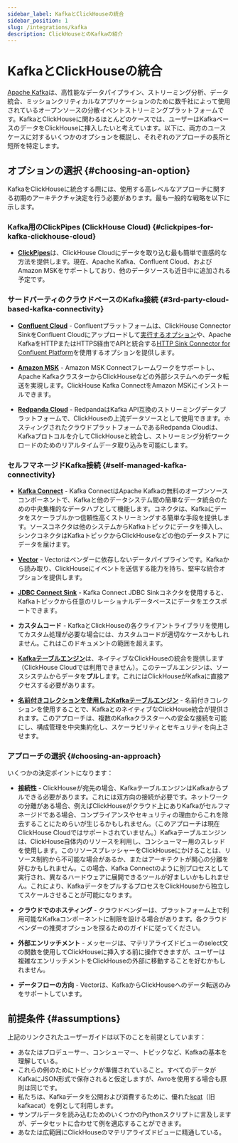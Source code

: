 ```yaml
---
sidebar_label: KafkaとClickHouseの統合
sidebar_position: 1
slug: /integrations/kafka
description: ClickHouseとのKafkaの紹介
---
```



# KafkaとClickHouseの統合

[Apache Kafka](https://kafka.apache.org/)は、高性能なデータパイプライン、ストリーミング分析、データ統合、ミッションクリティカルなアプリケーションのために数千社によって使用されているオープンソースの分散イベントストリーミングプラットフォームです。KafkaとClickHouseに関わるほとんどのケースでは、ユーザーはKafkaベースのデータをClickHouseに挿入したいと考えています。以下に、両方のユースケースに対するいくつかのオプションを概説し、それぞれのアプローチの長所と短所を特定します。

## オプションの選択 {#choosing-an-option}

KafkaをClickHouseに統合する際には、使用する高レベルなアプローチに関する初期のアーキテクチャ決定を行う必要があります。最も一般的な戦略を以下に示します。

### Kafka用のClickPipes (ClickHouse Cloud) {#clickpipes-for-kafka-clickhouse-cloud}
* [**ClickPipes**](../clickpipes/kafka.md)は、ClickHouse Cloudにデータを取り込む最も簡単で直感的な方法を提供します。現在、Apache Kafka、Confluent Cloud、およびAmazon MSKをサポートしており、他のデータソースも近日中に追加される予定です。

### サードパーティのクラウドベースのKafka接続 {#3rd-party-cloud-based-kafka-connectivity}
* [**Confluent Cloud**](./confluent/index.md) - Confluentプラットフォームは、ClickHouse Connector SinkをConfluent Cloudにアップロードして[実行するオプション](./confluent/custom-connector.md)や、Apache KafkaをHTTPまたはHTTPS経由でAPIと統合する[HTTP Sink Connector for Confluent Platform](./confluent/kafka-connect-http.md)を使用するオプションを提供します。

* [**Amazon MSK**](./msk/index.md) - Amazon MSK Connectフレームワークをサポートし、Apache KafkaクラスターからClickHouseなどの外部システムへのデータ転送を実現します。ClickHouse Kafka ConnectをAmazon MSKにインストールできます。

* [**Redpanda Cloud**](https://cloud.redpanda.com/) - RedpandaはKafka API互換のストリーミングデータプラットフォームで、ClickHouseの上流データソースとして使用できます。ホスティングされたクラウドプラットフォームであるRedpanda Cloudは、Kafkaプロトコルを介してClickHouseと統合し、ストリーミング分析ワークロードのためのリアルタイムデータ取り込みを可能にします。

### セルフマネージドKafka接続 {#self-managed-kafka-connectivity}
* [**Kafka Connect**](./kafka-clickhouse-connect-sink.md) - Kafka ConnectはApache Kafkaの無料のオープンソースコンポーネントで、Kafkaと他のデータシステム間の簡単なデータ統合のための中央集権的なデータハブとして機能します。コネクタは、Kafkaにデータをスケーラブルかつ信頼性高くストリーミングする簡単な手段を提供します。ソースコネクタは他のシステムからKafkaトピックにデータを挿入し、シンクコネクタはKafkaトピックからClickHouseなどの他のデータストアにデータを届けます。

* [**Vector**](./kafka-vector.md) - Vectorはベンダーに依存しないデータパイプラインです。Kafkaから読み取り、ClickHouseにイベントを送信する能力を持ち、堅牢な統合オプションを提供します。

* [**JDBC Connect Sink**](./kafka-connect-jdbc.md) - Kafka Connect JDBC Sinkコネクタを使用すると、Kafkaトピックから任意のリレーショナルデータベースにデータをエクスポートできます。

* **カスタムコード** - KafkaとClickHouseの各クライアントライブラリを使用してカスタム処理が必要な場合には、カスタムコードが適切なケースかもしれません。これはこのドキュメントの範囲を超えます。

* [**Kafkaテーブルエンジン**](./kafka-table-engine.md)は、ネイティブなClickHouseの統合を提供します（ClickHouse Cloudでは利用できません）。このテーブルエンジンは、ソースシステムからデータを**プル**します。これにはClickHouseがKafkaに直接アクセスする必要があります。

* [**名前付きコレクションを使用したKafkaテーブルエンジン**](./kafka-table-engine-named-collections.md) - 名前付きコレクションを使用することで、KafkaとのネイティブなClickHouse統合が提供されます。このアプローチは、複数のKafkaクラスターへの安全な接続を可能にし、構成管理を中央集約化し、スケーラビリティとセキュリティを向上させます。

### アプローチの選択 {#choosing-an-approach}
いくつかの決定ポイントになります：

* **接続性** - ClickHouseが宛先の場合、KafkaテーブルエンジンはKafkaからプルできる必要があります。これには双方向の接続が必要です。ネットワークの分離がある場合、例えばClickHouseがクラウド上にありKafkaがセルフマネージドである場合、コンプライアンスやセキュリティの理由からこれを除去することにためらいが生じるかもしれません。（このアプローチは現在ClickHouse Cloudではサポートされていません。）Kafkaテーブルエンジンは、ClickHouse自体内のリソースを利用し、コンシューマー用のスレッドを使用します。このリソースプレッシャーをClickHouseにかけることは、リソース制約から不可能な場合があるか、またはアーキテクトが関心の分離を好むかもしれません。この場合、Kafka Connectのように別プロセスとして実行され、異なるハードウェアに展開できるツールが好ましいかもしれません。これにより、KafkaデータをプルするプロセスをClickHouseから独立してスケールさせることが可能になります。

* **クラウドでのホスティング** - クラウドベンダーは、プラットフォーム上で利用可能なKafkaコンポーネントに制限を設ける場合があります。各クラウドベンダーの推奨オプションを探るためのガイドに従ってください。

* **外部エンリッチメント** - メッセージは、マテリアライズドビューのselect文の関数を使用してClickHouseに挿入する前に操作できますが、ユーザーは複雑なエンリッチメントをClickHouseの外部に移動することを好むかもしれません。

* **データフローの方向** - Vectorは、KafkaからClickHouseへのデータ転送のみをサポートしています。

## 前提条件 {#assumptions}

上記のリンクされたユーザーガイドは以下のことを前提としています：

* あなたはプロデューサー、コンシューマー、トピックなど、Kafkaの基本を理解している。
* これらの例のためにトピックが準備されていること。すべてのデータがKafkaにJSON形式で保存されると仮定しますが、Avroを使用する場合も原則は同じです。
* 私たちは、Kafkaデータを公開および消費するために、優れた[kcat](https://github.com/edenhill/kcat)（旧kafkacat）を例として利用します。
* サンプルデータを読み込むためのいくつかのPythonスクリプトに言及しますが、データセットに合わせて例を適応することができます。
* あなたは広範囲にClickHouseのマテリアライズドビューに精通している。
